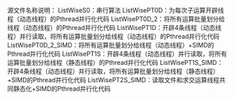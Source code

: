 源文件名称说明：
ListWiseS0：串行算法
ListWisePT0D：为每次子运算开辟线程（动态线程）的Pthread并行化代码
ListWisePT0D_2：将所有运算批量划分给线程（动态线程）的Pthread并行化代码
ListWisePT1D：开辟4条线程（动态线程）并行读取，将所有运算批量划分给线程（动态线程）的Pthread并行化代码
ListWisePT0D_2_SIMD：将所有运算批量划分给线程（动态线程）+SIMD的Pthread并行化代码
ListWisePT1S：开辟4条线程（动态线程）并行读取，将所有运算批量划分给线程（静态线程）的Pthread并行化代码
ListWisePT1S_SIMD：开辟4条线程（动态线程）并行读取，将所有运算批量划分给线程（静态线程）+SIMD的Pthread并行化代码
ListWisePT2S_SIMD：读取文件和求交运算线程共同静态化+SIMD的Pthread并行化代码